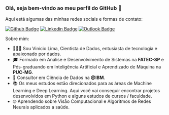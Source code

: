 ### Olá, seja bem-vindo ao meu perfil do GitHub 👋
Aqui está algumas das minhas redes sociais e formas de contato:


[![Github Badge](https://img.shields.io/badge/-Github-000?style=flat-square&logo=Github&logoColor=white&link=https://github.com/VinicioLima98)](https://github.com/VinicioLima98)
[![Linkedin Badge](https://img.shields.io/badge/-LinkedIn-blue?style=flat-square&logo=Linkedin&logoColor=white&link=https://www.linkedin.com/in/vinicio-lima/)](https://www.linkedin.com/in/vinicio-lima/)
[![Outlook Badge](https://img.shields.io/badge/email--000?style=social&logo=microsoft-outlook&logoColor=0078d4&link=mailto:vinicio-lima@outlook.com)](mailto:vinicio-lima@outlook.com)


Sobre mim:

- 🧔🏻‍♂️ Sou Vinicio Lima, Cientista de Dados, entusiasta de tecnologia e apaixonado por dados.
- 🎓 Formado em Análise e Desenvolvimento de Sistemas na <strong>FATEC-SP</strong> e Pós-graduando em Inteligência Artificial e Aprendizado de Máquina na  <strong>PUC-MG</strong>.
- 💼 Consultor em Ciência de Dados na <strong>@IBM</strong>.
- 📚 Os meus estudos estāo direcionados para as áreas de Machine Learning e Deep Learning. Aqui você vai conseguir encontrar projetos desenvolvidos em Python e alguns estudos de cursos / faculdade.
- 🤓 Aprendendo sobre Visāo Computacional e Algoritmos de Redes Neurais aplicados a saúde.
